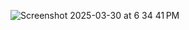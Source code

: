 ![Screenshot 2025-03-30 at 6 34 41 PM](https://github.com/user-attachments/assets/29efc319-64ed-49c4-a5a1-b639bd7b1a38)
